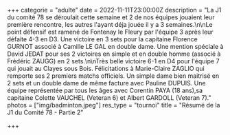 +++
categorie = "adulte"
date = 2022-11-11T23:00:00Z
description = "La J1 du comité 78 se déroulait cette semaine et 2 de nos équipes jouaient leur première rencontre, les autres l'ayant déja jouée il y a 3 semaines.\n\nLe point défensif est ramené de Fontenay le Fleury par l'équipe 3 après leur défaite 4-3 en D3. Une victoire en 3 sets pour la capitaine Florence GURNOT associé à Camille LE GAL en double dame. Une mention spéciale à David JEDAT pour ses 2 victoires en simple et en double homme (associé à Frédéric ZAUGG) en 2 sets.\n\nTrès belle victoire 6-1 en D4 pour l'équipe 7 qui jouait au Clayes sous Bois. Félicitations à Marie-Claire ZAGLIO qui remporte ses 2 premiers matchs officiels. Un simple dame bien maitrisé en 2 sets et un double dame de même facture avec Pauline DUPUIS. Une équipe représentée par tous les âges avec Corentin PAYA (18 ans),sa capitaine Colette VAUCHEL (Veteran 6) et Albert GARDOLL (Veteran 7)."
photos = ["img/badminton.jpeg"]
res_type = "tournoi"
title = "Résumé de la J1 du Comité 78 - Partie 2"

+++
